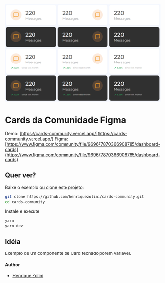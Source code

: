 ![repo-banner](https://raw.githubusercontent.com/henriquezolini/cards-community/main/cover.png)

# Cards da Comunidade Figma

Demo: [https://cards-community.vercel.app/](https://cards-community.vercel.app/)
Figma: [https://www.figma.com/community/file/969677870366908785/dashboard-cards](https://www.figma.com/community/file/969677870366908785/dashboard-cards)

## Quer ver?

Baixe o exemplo [ou clone este projeto](https://github.com/henriquezolini/cards-community.git):

```bash
git clone https://github.com/henriquezolini/cards-community.git
cd cards-community
```

Instale e execute

```bash
yarn
yarn dev
```

## Idéia

Exemplo de um componente de Card fechado porém variável.

#### Author

- [Henrique Zolini](https://instagram.com/henriquezolini)
